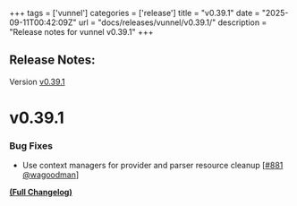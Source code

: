 +++
tags = ['vunnel']
categories = ['release']
title = "v0.39.1"
date = "2025-09-11T00:42:09Z"
url = "docs/releases/vunnel/v0.39.1/"
description = "Release notes for vunnel v0.39.1"
+++

## Release Notes:
Version [v0.39.1](https://github.com/anchore/vunnel/releases/tag/v0.39.1)

# v0.39.1

### Bug Fixes

- Use context managers for provider and parser resource cleanup [[#881](https://github.com/anchore/vunnel/pull/881) [@wagoodman](https://github.com/wagoodman)]

**[(Full Changelog)](https://github.com/anchore/vunnel/compare/v0.39.0...v0.39.1)**
